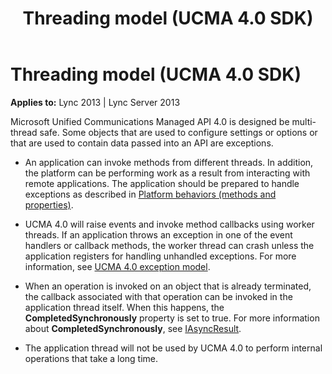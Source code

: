 ﻿---
title: Threading model (UCMA 4.0 SDK)
TOCTitle: Threading model
ms:assetid: abdf2e3d-c235-4ff9-b8b0-9b709e7b22f8
ms:mtpsurl: https://msdn.microsoft.com/library/Dn466080(v=office.15)
ms:contentKeyID: 57103186
ms.date: 07/25/2014
mtps_version: v=office.15
---

# Threading model (UCMA 4.0 SDK)


**Applies to:** Lync 2013 | Lync Server 2013

Microsoft Unified Communications Managed API 4.0 is designed be multi-thread safe. Some objects that are used to configure settings or options or that are used to contain data passed into an API are exceptions.

  - An application can invoke methods from different threads. In addition, the platform can be performing work as a result from interacting with remote applications. The application should be prepared to handle exceptions as described in [Platform behaviors (methods and properties)](platform-behaviors-methods-and-properties.md).

  - UCMA 4.0 will raise events and invoke method callbacks using worker threads. If an application throws an exception in one of the event handlers or callback methods, the worker thread can crash unless the application registers for handling unhandled exceptions. For more information, see [UCMA 4.0 exception model](ucma-4-0-exception-model.md).

  - When an operation is invoked on an object that is already terminated, the callback associated with that operation can be invoked in the application thread itself. When this happens, the **CompletedSynchronously** property is set to true. For more information about **CompletedSynchronously**, see [IAsyncResult](http://msdn2.microsoft.com/library/ft8a6455).

  - The application thread will not be used by UCMA 4.0 to perform internal operations that take a long time.

